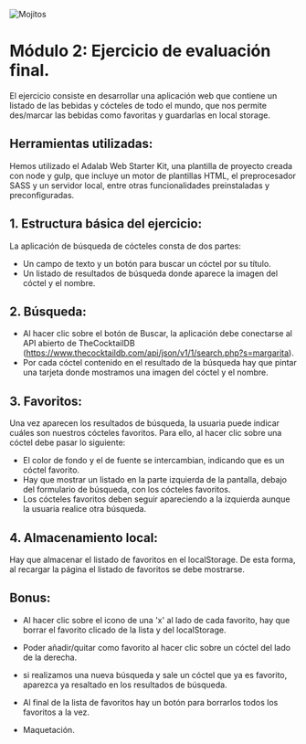 ![Mojitos](https://www.shutterstock.com/image-vector/cocktails-word-concept-flat-vector-260nw-1730830228.jpg)

# Módulo 2: Ejercicio de evaluación final.

El ejercicio consiste en desarrollar una aplicación web que contiene un listado de las bebidas y cócteles de todo el mundo, que nos permite des/marcar las bebidas como favoritas
y guardarlas en local storage.

## Herramientas utilizadas:

Hemos utilizado el Adalab Web Starter Kit, una plantilla de proyecto creada con node y gulp, que incluye un motor de plantillas HTML, el preprocesador SASS y un servidor local, entre otras funcionalidades preinstaladas y preconfiguradas.

## 1. Estructura básica del ejercicio:

La aplicación de búsqueda de cócteles consta de dos partes:

- Un campo de texto y un botón para buscar un cóctel por su título.
- Un listado de resultados de búsqueda donde aparece la imagen del cóctel y el nombre.

## 2. Búsqueda:

- Al hacer clic sobre el botón de Buscar, la aplicación debe conectarse al API abierto de TheCocktailDB (https://www.thecocktaildb.com/api/json/v1/1/search.php?s=margarita).
- Por cada cóctel contenido en el resultado de la búsqueda hay que pintar una tarjeta donde mostramos una imagen del cóctel y el nombre.

## 3. Favoritos:

Una vez aparecen los resultados de búsqueda, la usuaria puede indicar cuáles son nuestros cócteles favoritos. Para ello, al hacer clic sobre una cóctel debe pasar lo siguiente:

- El color de fondo y el de fuente se intercambian, indicando que es un cóctel favorito.
- Hay que mostrar un listado en la parte izquierda de la pantalla, debajo del formulario de búsqueda, con los cócteles favoritos.
- Los cócteles favoritos deben seguir apareciendo a la izquierda aunque la usuaria realice otra búsqueda.

## 4. Almacenamiento local:

Hay que almacenar el listado de favoritos en el localStorage. De esta forma, al recargar la página el listado de favoritos se debe mostrarse.

## Bonus:

- Al hacer clic sobre el icono de una 'x' al lado de cada favorito, hay que borrar el favorito clicado de la lista y del localStorage.

- Poder añadir/quitar como favorito al hacer clic sobre un cóctel del lado de la derecha.

- si realizamos una nueva búsqueda y sale un cóctel que ya es favorito, aparezca ya resaltado en los resultados de búsqueda.

- Al final de la lista de favoritos hay un botón para borrarlos todos los favoritos a la vez.

- Maquetación.
